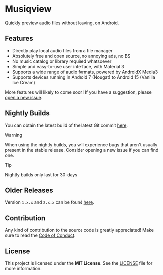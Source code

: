 # Musiqview
Quickly preview audio files without leaving, on Android.

## Features
- Directly play local audio files from a file manager
- Absolutely free and open source, no annoying ads, no BS
- No music catalog or library required whatsoever
- Simple and easy-to-use user interface, with Material 3
- Supports a wide range of audio formats, powered by AndroidX Media3
- Supports devices running in Android 7 (Nougat) to Android 15 (Vanilla Ice Cream)

More features will likely to come soon! If you have a suggestion,
please [open a new issue](https://github.com/borfei/musiqview/issues/new).

## Nightly Builds
You can obtain the latest build of the latest Git commit [here](https://nightly.link/borfei/musiqview/workflows/android/main/app-debug.zip).

> [!WARNING]
> When using the nightly builds, you will experience bugs that aren't usually
> present in the stable release. Consider opening a new issue if you can find one.

> [!TIP]
> Nightly builds only last for 30-days

## Older Releases
Version `1.x.x` and `2.x.x` can be found [here](https://drive.google.com/drive/folders/1H0irfCdz1x9o9cuqLKGirTaFoW87yyVZ0).

## Contribution
Any kind of contribution to the source code is greatly
appreciated! Make sure to read the [Code of Conduct](CODE_OF_CONDUCT.md).

## License
This project is licensed under the **MIT License**.
See the [LICENSE](LICENSE) file for more information.
